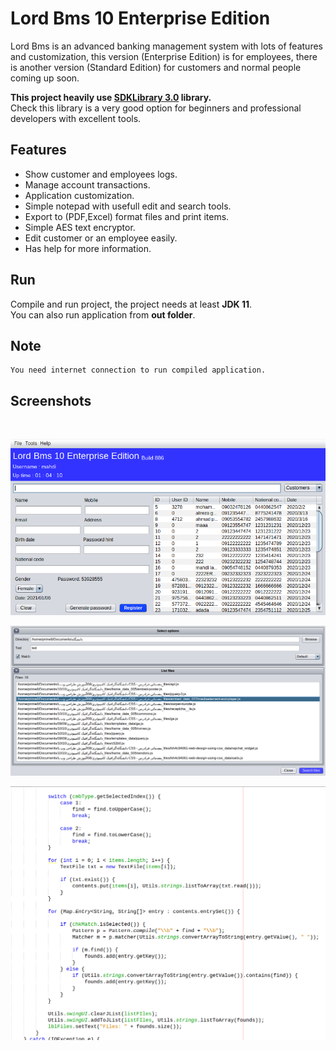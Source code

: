 # Lord Bms 10 Enterprise Edition
Lord Bms is an advanced banking management system with lots of features and customization, this version (Enterprise Edition) is for employees, there is another version (Standard Edition) for customers and normal people coming up soon.

**This project heavily use [SDKLibrary 3.0](https://github.com/mahdiDedsec/SDKLibrary-3.0.git)  library.**<br/>
Check this library is a very good option for beginners and professional developers with excellent tools.
<br/>

## Features

* Show customer and employees logs.
* Manage account transactions.
* Application customization.
* Simple notepad with usefull edit and search tools.
* Export to (PDF,Excel) format files and print items.
* Simple AES text encryptor.
* Edit customer or an employee easily.
* Has help for more information.

## Run

Compile and run project, the project needs at least **JDK 11**.<br/>
You can also run application from **out folder**.

## Note

```
You need internet connection to run compiled application.
```

## Screenshots
<br/>

![GitHub Logo](/screenshots/screen1.png) <br/>

![GitHub Logo](/screenshots/screen2.png) <br/>

![GitHub Logo](/screenshots/screen3.png) <br/>
